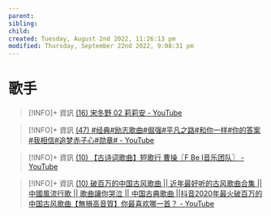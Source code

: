 ```yaml
---
parent: 
sibling: 
child: 
created: Tuesday, August 2nd 2022, 11:26:13 pm
modified: Thursday, September 22nd 2022, 9:08:31 pm
---
```

# 歌手


> [!INFO]+ 資訊
> [(16) 宋冬野 02 莉莉安 - YouTube](https://www.youtube.com/watch?v=FiJHoPrS4Y4&list=PL7lGadaXOTSyMLih_0HrPsEFwDcaTf5yO&index=31)

> [!INFO]+ 資訊
> [(47) #经典#励志歌曲#倔强#平凡之路#和你一样#你的答案#我相信#追梦赤子心#勋章# - YouTube](https://www.youtube.com/watch?v=iMqU-JRZYqc)

> [!INFO]+ 資訊
> [(10) 【古诗词歌曲】短歌行 曹操〖F Be I音乐团队〗 - YouTube](https://www.youtube.com/watch?v=NVnME_gW8W8)

> [!INFO]+ 資訊
> [(10) 破百万的中国古风歌曲 || 近年最好听的古风歌曲合集 || 中國風流行歌 || 歌曲讓你哭泣 || 中国古典歌曲 ||抖音2020年最火破百万的中国古风歌曲【無損高音質】你最喜欢哪一首？ - YouTube](https://www.youtube.com/watch?v=ePhVSep8e1c)